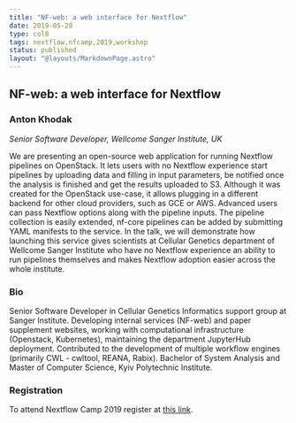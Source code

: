 ```yaml
---
title: "NF-web: a web interface for Nextflow"
date: 2019-05-28
type: col8
tags: nextflow,nfcamp,2019,workshop
status: published
layout: "@layouts/MarkdownPage.astro"
---
```


## NF-web: a web interface for Nextflow

### Anton Khodak
*Senior Software Developer, Wellcome Sanger Institute, UK*

We are presenting an open-source web application for running Nextflow pipelines on OpenStack. It lets users with no Nextflow experience start pipelines by uploading data and filling in input parameters, be notified once the analysis is finished and get the results uploaded to S3.  Although it was created for the OpenStack use-case, it allows plugging in a different backend for other cloud providers, such as GCE or AWS. Advanced users can pass Nextflow options along with the pipeline inputs. The pipeline collection is easily extended, nf-core pipelines can be added by submitting YAML manifests to the service. In the talk, we will demonstrate how launching this service gives scientists at Cellular Genetics department of Wellcome Sanger Institute who have no Nextflow experience an ability to run pipelines themselves and makes Nextflow adoption easier across the whole institute.

### Bio

Senior Software Developer in Cellular Genetics Informatics support group at Sanger Institute. Developing internal services (NF-web) and paper supplement websites, working with computational infrastructure (Openstack, Kubernetes), maintaining the department JupyterHub deployment. Contributed to the development of multiple workflow engines (primarily CWL - cwltool, REANA, Rabix). Bachelor of System Analysis and Master of Computer Science, Kyiv Polytechnic Institute.

### Registration

To attend Nextflow Camp 2019 register at [this link](https://www.crg.eu/en/event/coursescrg-nextflow-2019).
